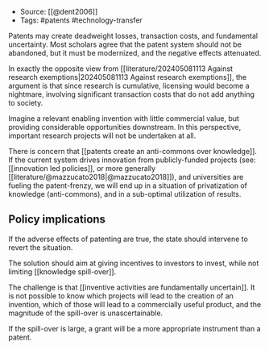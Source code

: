 
- Source: [[@dent2006]]
- Tags: #patents #technology-transfer 

Patents may create deadweight losses, transaction costs, and fundamental uncertainty. Most scholars agree that the patent system should not be abandoned, but it must be modernized, and the negative effects attenuated. 

In exactly the opposite view from [[literature/202405081113 Against research exemptions|202405081113 Against research exemptions]], the argument is that since research is cumulative, licensing would become a nightmare, involving significant transaction costs that do not add anything to society. 

Imagine a relevant enabling invention with little commercial value, but providing considerable opportunities downstream. In this perspective, important research projects will not be undertaken at all. 

There is concern that [[patents create an anti-commons over knowledge]]. If the current system drives innovation from publicly-funded projects (see: [[innovation led policies]], or more generally [[literature/@mazzucato2018|@mazzucato2018]]), and universities are fueling the patent-frenzy, we will end up in a situation of privatization of knowledge (anti-commons), and in a sub-optimal utilization of results. 

## Policy implications

If the adverse effects of patenting are true, the state should intervene to revert the situation. 

The solution should aim at giving incentives to investors to invest, while not limiting [[knowledge spill-over]]. 

The challenge is that [[inventive activities are fundamentally uncertain]]. It is not possible to know which projects will lead to the creation of an invention, which of those will lead to a commercially useful product, and the magnitude of the spill-over is unascertainable. 

If the spill-over is large, a grant will be a more appropriate instrument than a patent. 